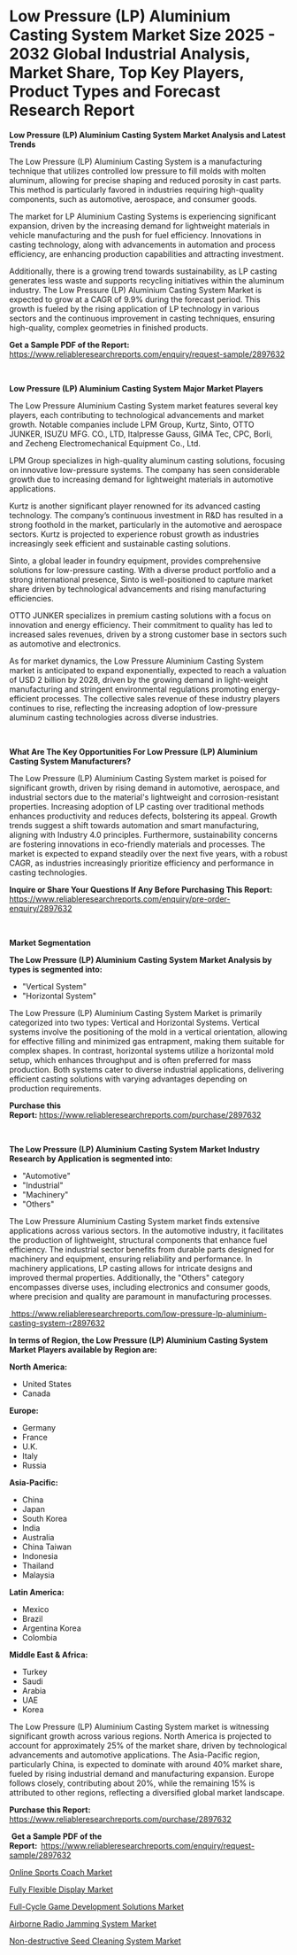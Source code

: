 <p><h1>Low Pressure (LP) Aluminium Casting System Market Size 2025 - 2032 Global Industrial Analysis, Market Share, Top Key Players, Product Types and Forecast Research Report</h1></p><p><strong>Low Pressure (LP) Aluminium Casting System Market Analysis and Latest Trends</strong></p>
<p><p>The Low Pressure (LP) Aluminium Casting System is a manufacturing technique that utilizes controlled low pressure to fill molds with molten aluminum, allowing for precise shaping and reduced porosity in cast parts. This method is particularly favored in industries requiring high-quality components, such as automotive, aerospace, and consumer goods. </p><p>The market for LP Aluminium Casting Systems is experiencing significant expansion, driven by the increasing demand for lightweight materials in vehicle manufacturing and the push for fuel efficiency. Innovations in casting technology, along with advancements in automation and process efficiency, are enhancing production capabilities and attracting investment. </p><p>Additionally, there is a growing trend towards sustainability, as LP casting generates less waste and supports recycling initiatives within the aluminum industry. The Low Pressure (LP) Aluminium Casting System Market is expected to grow at a CAGR of 9.9% during the forecast period. This growth is fueled by the rising application of LP technology in various sectors and the continuous improvement in casting techniques, ensuring high-quality, complex geometries in finished products.</p></p>
<p><strong>Get a Sample PDF of the Report:&nbsp;</strong> <a href="https://www.reliableresearchreports.com/enquiry/request-sample/2897632?utm_campaign=33&utm_medium=2&utm_source=Github&utm_content=ia&utm_term=15032025&utm_id=low-pressure-lp-aluminium-casting-system">https://www.reliableresearchreports.com/enquiry/request-sample/2897632</a></p>
<p>&nbsp;</p>
<p><strong>Low Pressure (LP) Aluminium Casting System Major Market Players</strong></p>
<p><p>The Low Pressure Aluminium Casting System market features several key players, each contributing to technological advancements and market growth. Notable companies include LPM Group, Kurtz, Sinto, OTTO JUNKER, ISUZU MFG. CO., LTD, Italpresse Gauss, GIMA Tec, CPC, Borli, and Zecheng Electromechanical Equipment Co., Ltd.</p><p>LPM Group specializes in high-quality aluminum casting solutions, focusing on innovative low-pressure systems. The company has seen considerable growth due to increasing demand for lightweight materials in automotive applications. </p><p>Kurtz is another significant player renowned for its advanced casting technology. The company’s continuous investment in R&D has resulted in a strong foothold in the market, particularly in the automotive and aerospace sectors. Kurtz is projected to experience robust growth as industries increasingly seek efficient and sustainable casting solutions.</p><p>Sinto, a global leader in foundry equipment, provides comprehensive solutions for low-pressure casting. With a diverse product portfolio and a strong international presence, Sinto is well-positioned to capture market share driven by technological advancements and rising manufacturing efficiencies.</p><p>OTTO JUNKER specializes in premium casting solutions with a focus on innovation and energy efficiency. Their commitment to quality has led to increased sales revenues, driven by a strong customer base in sectors such as automotive and electronics.</p><p>As for market dynamics, the Low Pressure Aluminium Casting System market is anticipated to expand exponentially, expected to reach a valuation of USD 2 billion by 2028, driven by the growing demand in light-weight manufacturing and stringent environmental regulations promoting energy-efficient processes. The collective sales revenue of these industry players continues to rise, reflecting the increasing adoption of low-pressure aluminum casting technologies across diverse industries.</p></p>
<p>&nbsp;</p>
<p><strong>What Are The Key Opportunities For Low Pressure (LP) Aluminium Casting System Manufacturers?</strong></p>
<p><p>The Low Pressure (LP) Aluminium Casting System market is poised for significant growth, driven by rising demand in automotive, aerospace, and industrial sectors due to the material's lightweight and corrosion-resistant properties. Increasing adoption of LP casting over traditional methods enhances productivity and reduces defects, bolstering its appeal. Growth trends suggest a shift towards automation and smart manufacturing, aligning with Industry 4.0 principles. Furthermore, sustainability concerns are fostering innovations in eco-friendly materials and processes. The market is expected to expand steadily over the next five years, with a robust CAGR, as industries increasingly prioritize efficiency and performance in casting technologies.</p></p>
<p><strong>Inquire or Share Your Questions If Any Before Purchasing This Report:</strong> <a href="https://www.reliableresearchreports.com/enquiry/pre-order-enquiry/2897632?utm_campaign=33&utm_medium=2&utm_source=Github&utm_content=ia&utm_term=15032025&utm_id=low-pressure-lp-aluminium-casting-system">https://www.reliableresearchreports.com/enquiry/pre-order-enquiry/2897632</a></p>
<p>&nbsp;</p>
<p><strong>Market Segmentation</strong></p>
<p><strong>The Low Pressure (LP) Aluminium Casting System Market Analysis by types is segmented into:</strong></p>
<p><ul><li>"Vertical System"</li><li>"Horizontal System"</li></ul></p>
<p><p>The Low Pressure (LP) Aluminium Casting System Market is primarily categorized into two types: Vertical and Horizontal Systems. Vertical systems involve the positioning of the mold in a vertical orientation, allowing for effective filling and minimized gas entrapment, making them suitable for complex shapes. In contrast, horizontal systems utilize a horizontal mold setup, which enhances throughput and is often preferred for mass production. Both systems cater to diverse industrial applications, delivering efficient casting solutions with varying advantages depending on production requirements.</p></p>
<p><strong>Purchase this Report:&nbsp;</strong><a href="https://www.reliableresearchreports.com/purchase/2897632?utm_campaign=33&utm_medium=2&utm_source=Github&utm_content=ia&utm_term=15032025&utm_id=low-pressure-lp-aluminium-casting-system">https://www.reliableresearchreports.com/purchase/2897632</a></p>
<p>&nbsp;</p>
<p><strong>The Low Pressure (LP) Aluminium Casting System Market Industry Research by Application is segmented into:</strong></p>
<p><ul><li>"Automotive"</li><li>"Industrial"</li><li>"Machinery"</li><li>"Others"</li></ul></p>
<p><p>The Low Pressure Aluminium Casting System market finds extensive applications across various sectors. In the automotive industry, it facilitates the production of lightweight, structural components that enhance fuel efficiency. The industrial sector benefits from durable parts designed for machinery and equipment, ensuring reliability and performance. In machinery applications, LP casting allows for intricate designs and improved thermal properties. Additionally, the "Others" category encompasses diverse uses, including electronics and consumer goods, where precision and quality are paramount in manufacturing processes.</p></p>
<p><a href="https://www.reliableresearchreports.com/low-pressure-lp-aluminium-casting-system-r2897632?utm_campaign=33&utm_medium=2&utm_source=Github&utm_content=ia&utm_term=15032025&utm_id=low-pressure-lp-aluminium-casting-system">&nbsp;https://www.reliableresearchreports.com/low-pressure-lp-aluminium-casting-system-r2897632</a></p>
<p><strong>In terms of Region, the Low Pressure (LP) Aluminium Casting System Market Players available by Region are:</strong></p>
<p>
    <p> <strong> North America: </strong>
        <ul>
            <li>United States</li>
            <li>Canada</li>
        </ul>
        </p> 
    <p> <strong> Europe: </strong>
        <ul>
            <li>Germany</li>
            <li>France</li>
            <li>U.K.</li>
            <li>Italy</li>
            <li>Russia</li>
        </ul>
        </p> 
    <p> <strong> Asia-Pacific: </strong>
        <ul>
            <li>China</li>
            <li>Japan</li>
            <li>South Korea</li>
            <li>India</li>
            <li>Australia</li>
            <li>China Taiwan</li>
            <li>Indonesia</li>
            <li>Thailand</li>
            <li>Malaysia</li>
        </ul>
        </p> 
    <p> <strong> Latin America: </strong>
        <ul>
            <li>Mexico</li>
            <li>Brazil</li>
            <li>Argentina Korea</li>
            <li>Colombia</li>
        </ul>
        </p> 
    <p> <strong> Middle East & Africa: </strong>
        <ul>
            <li>Turkey</li>
            <li>Saudi</li>
            <li>Arabia</li>
            <li>UAE</li>
            <li>Korea</li>
        </ul>
    </p>
    </p>
<p><p>The Low Pressure (LP) Aluminium Casting System market is witnessing significant growth across various regions. North America is projected to account for approximately 25% of the market share, driven by technological advancements and automotive applications. The Asia-Pacific region, particularly China, is expected to dominate with around 40% market share, fueled by rising industrial demand and manufacturing expansion. Europe follows closely, contributing about 20%, while the remaining 15% is attributed to other regions, reflecting a diversified global market landscape.</p></p>
<p><strong>Purchase this Report: </strong><a href="https://www.reliableresearchreports.com/purchase/2897632?utm_campaign=33&utm_medium=2&utm_source=Github&utm_content=ia&utm_term=15032025&utm_id=low-pressure-lp-aluminium-casting-system">https://www.reliableresearchreports.com/purchase/2897632</a></p>
<p>&nbsp;<strong>Get a Sample PDF of the Report:&nbsp;&nbsp;</strong><a href="https://www.reliableresearchreports.com/enquiry/request-sample/2897632?utm_campaign=33&utm_medium=2&utm_source=Github&utm_content=ia&utm_term=15032025&utm_id=low-pressure-lp-aluminium-casting-system">https://www.reliableresearchreports.com/enquiry/request-sample/2897632</a></p>
<p><strong></strong></p>
<p><p><a href="https://github.com/catlowdarcys/Market-Research-Report-List-1/blob/main/online-sports-coach-market.md?utm_campaign=33&utm_medium=2&utm_source=Github&utm_content=ia&utm_term=15032025&utm_id=low-pressure-lp-aluminium-casting-system">Online Sports Coach Market</a></p><p><a href="https://github.com/danzopachllq/Market-Research-Report-List-1/blob/main/fully-flexible-display-market.md?utm_campaign=33&utm_medium=2&utm_source=Github&utm_content=ia&utm_term=15032025&utm_id=low-pressure-lp-aluminium-casting-system">Fully Flexible Display Market</a></p><p><a href="https://github.com/hadshpinay/Market-Research-Report-List-1/blob/main/full-cycle-game-development-solutions-market.md?utm_campaign=33&utm_medium=2&utm_source=Github&utm_content=ia&utm_term=15032025&utm_id=low-pressure-lp-aluminium-casting-system">Full-Cycle Game Development Solutions Market</a></p><p><a href="https://github.com/ridchycarlas/Market-Research-Report-List-1/blob/main/airborne-radio-jamming-system-market.md?utm_campaign=33&utm_medium=2&utm_source=Github&utm_content=ia&utm_term=15032025&utm_id=low-pressure-lp-aluminium-casting-system">Airborne Radio Jamming System Market</a></p><p><a href="https://github.com/fabinbuddygc/Market-Research-Report-List-1/blob/main/non-destructive-seed-cleaning-system-market.md?utm_campaign=33&utm_medium=2&utm_source=Github&utm_content=ia&utm_term=15032025&utm_id=low-pressure-lp-aluminium-casting-system">Non-destructive Seed Cleaning System Market</a></p></p>